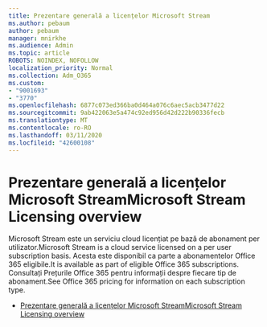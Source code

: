 ```yaml
---
title: Prezentare generală a licențelor Microsoft Stream
ms.author: pebaum
author: pebaum
manager: mnirkhe
ms.audience: Admin
ms.topic: article
ROBOTS: NOINDEX, NOFOLLOW
localization_priority: Normal
ms.collection: Adm_O365
ms.custom:
- "9001693"
- "3770"
ms.openlocfilehash: 6877c073ed366ba0d464a076c6aec5acb3477d22
ms.sourcegitcommit: 9ab422063e5a474c92ed956d42d222b90336fecb
ms.translationtype: MT
ms.contentlocale: ro-RO
ms.lasthandoff: 03/11/2020
ms.locfileid: "42600108"
---
```

# <a name="microsoft-stream-licensing-overview"></a><span data-ttu-id="b953e-102">Prezentare generală a licențelor Microsoft Stream</span><span class="sxs-lookup"><span data-stu-id="b953e-102">Microsoft Stream Licensing overview</span></span>

<span data-ttu-id="b953e-103">Microsoft Stream este un serviciu cloud licențiat pe bază de abonament per utilizator.</span><span class="sxs-lookup"><span data-stu-id="b953e-103">Microsoft Stream is a cloud service licensed on a per user subscription basis.</span></span> <span data-ttu-id="b953e-104">Acesta este disponibil ca parte a abonamentelor Office 365 eligibile.</span><span class="sxs-lookup"><span data-stu-id="b953e-104">It is available as part of eligible Office 365 subscriptions.</span></span> <span data-ttu-id="b953e-105">Consultați Prețurile Office 365 pentru informații despre fiecare tip de abonament.</span><span class="sxs-lookup"><span data-stu-id="b953e-105">See Office 365 pricing for information on each subscription type.</span></span>

- [<span data-ttu-id="b953e-106">Prezentare generală a licențelor Microsoft Stream</span><span class="sxs-lookup"><span data-stu-id="b953e-106">Microsoft Stream Licensing overview</span></span>](https://docs.microsoft.com/stream/license-overview)